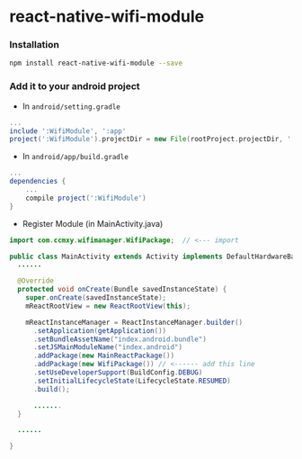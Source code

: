 # react-native-wifi-module

### Installation

```bash
npm install react-native-wifi-module --save
```

### Add it to your android project

* In `android/setting.gradle`

```gradle
...
include ':WifiModule', ':app'
project(':WifiModule').projectDir = new File(rootProject.projectDir, '../node_modules/react-native-wifi-module')
```

* In `android/app/build.gradle`

```gradle
...
dependencies {
    ...
    compile project(':WifiModule')
}
```

* Register Module (in MainActivity.java)

```java
import com.ccmxy.wifimanager.WifiPackage;  // <--- import

public class MainActivity extends Activity implements DefaultHardwareBackBtnHandler {
  ......

  @Override
  protected void onCreate(Bundle savedInstanceState) {
    super.onCreate(savedInstanceState);
    mReactRootView = new ReactRootView(this);

    mReactInstanceManager = ReactInstanceManager.builder()
      .setApplication(getApplication())
      .setBundleAssetName("index.android.bundle")
      .setJSMainModuleName("index.android")
      .addPackage(new MainReactPackage())
      .addPackage(new WifiPackage()) // <------ add this line
      .setUseDeveloperSupport(BuildConfig.DEBUG)
      .setInitialLifecycleState(LifecycleState.RESUMED)
      .build();

      .......
  }

  ......

}
```

